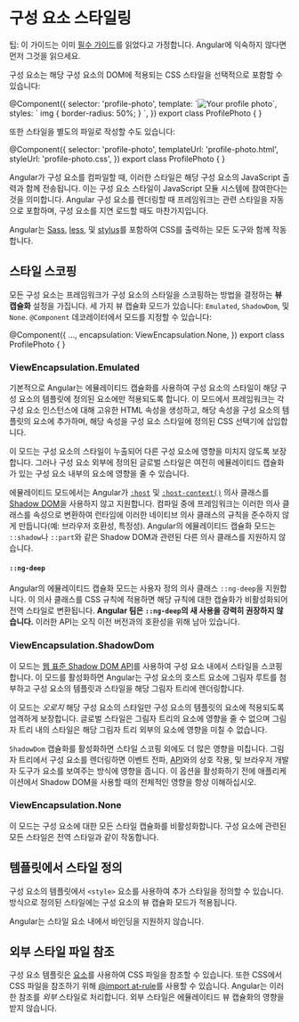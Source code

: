 # 구성 요소 스타일링

팁: 이 가이드는 이미 [필수 가이드](essentials)를 읽었다고 가정합니다. Angular에 익숙하지 않다면 먼저 그것을 읽으세요.

구성 요소는 해당 구성 요소의 DOM에 적용되는 CSS 스타일을 선택적으로 포함할 수 있습니다:

<docs-code language="angular-ts" highlight="[4]">
@Component({
  selector: 'profile-photo',
  template: `<img src="profile-photo.jpg" alt="Your profile photo">`,
  styles: ` img { border-radius: 50%; } `,
})
export class ProfilePhoto { }
</docs-code>

또한 스타일을 별도의 파일로 작성할 수도 있습니다:

<docs-code language="angular-ts" highlight="[4]">
@Component({
  selector: 'profile-photo',
  templateUrl: 'profile-photo.html',
  styleUrl: 'profile-photo.css',
})
export class ProfilePhoto { }
</docs-code>

Angular가 구성 요소를 컴파일할 때, 이러한 스타일은 해당 구성 요소의 JavaScript 출력과 함께 전송됩니다. 이는 구성 요소 스타일이 JavaScript 모듈 시스템에 참여한다는 것을 의미합니다. Angular 구성 요소를 렌더링할 때 프레임워크는 관련 스타일을 자동으로 포함하며, 구성 요소를 지연 로드할 때도 마찬가지입니다.

Angular는 [Sass](https://sass-lang.com), [less](https://lesscss.org),
및 [stylus](https://stylus-lang.com)를 포함하여 CSS를 출력하는 모든 도구와 함께 작동합니다.

## 스타일 스코핑

모든 구성 요소는 프레임워크가 구성 요소의 스타일을 스코핑하는 방법을 결정하는 **뷰 캡슐화** 설정을 가집니다. 세 가지 뷰 캡슐화 모드가 있습니다: `Emulated`, `ShadowDom`, 및 `None`. `@Component` 데코레이터에서 모드를 지정할 수 있습니다:

<docs-code language="angular-ts" highlight="[3]">
@Component({
  ...,
  encapsulation: ViewEncapsulation.None,
})
export class ProfilePhoto { }
</docs-code>

### ViewEncapsulation.Emulated

기본적으로 Angular는 에뮬레이티드 캡슐화를 사용하여 구성 요소의 스타일이 해당 구성 요소의 템플릿에 정의된 요소에만 적용되도록 합니다. 이 모드에서 프레임워크는 각 구성 요소 인스턴스에 대해 고유한 HTML 속성을 생성하고, 해당 속성을 구성 요소의 템플릿의 요소에 추가하며, 해당 속성을 구성 요소 스타일에 정의된 CSS 선택기에 삽입합니다.

이 모드는 구성 요소의 스타일이 누출되어 다른 구성 요소에 영향을 미치지 않도록 보장합니다. 그러나 구성 요소 외부에 정의된 글로벌 스타일은 여전히 에뮬레이티드 캡슐화가 있는 구성 요소 내부의 요소에 영향을 줄 수 있습니다.

에뮬레이티드 모드에서는 Angular가 [`:host`](https://developer.mozilla.org/docs/Web/CSS/:host)
및 [`:host-context()`](https://developer.mozilla.org/docs/Web/CSS/:host-context) 의사 클래스를
[Shadow DOM](https://developer.mozilla.org/docs/Web/Web_Components/Using_shadow_DOM)을 사용하지 않고 지원합니다.
컴파일 중에 프레임워크는 이러한 의사 클래스를 속성으로 변환하여 런타임에 이러한 네이티브 의사 클래스의 규칙을 준수하지 않게 만듭니다(예: 브라우저 호환성, 특정성). Angular의 에뮬레이티드 캡슐화 모드는 `::shadow`나 `::part`와 같은 Shadow DOM과 관련된 다른 의사 클래스를 지원하지 않습니다.

#### `::ng-deep`

Angular의 에뮬레이티드 캡슐화 모드는 사용자 정의 의사 클래스 `::ng-deep`을 지원합니다. 이 의사 클래스를 CSS 규칙에 적용하면 해당 규칙에 대한 캡슐화가 비활성화되어 전역 스타일로 변환됩니다. **Angular 팀은 `::ng-deep`의 새 사용을 강력히 권장하지 않습니다.** 이러한 API는 오직 이전 버전과의 호환성을 위해 남아 있습니다.

### ViewEncapsulation.ShadowDom

이 모드는 [웹 표준 Shadow DOM API](https://developer.mozilla.org/docs/Web/Web_Components/Using_shadow_DOM)를 사용하여 구성 요소 내에서 스타일을 스코핑합니다. 이 모드를 활성화하면 Angular는 구성 요소의 호스트 요소에 그림자 루트를 첨부하고 구성 요소의 템플릿과 스타일을 해당 그림자 트리에 렌더링합니다.

이 모드는 _오로지_ 해당 구성 요소의 스타일만 구성 요소의 템플릿의 요소에 적용되도록 엄격하게 보장합니다. 글로벌 스타일은 그림자 트리의 요소에 영향을 줄 수 없으며 그림자 트리 내의 스타일은 해당 그림자 트리 외부의 요소에 영향을 미칠 수 없습니다.

`ShadowDom` 캡슐화를 활성화하면 스타일 스코핑 외에도 더 많은 영향을 미칩니다. 그림자 트리에서 구성 요소를 렌더링하면 이벤트 전파, [<slot> API](https://developer.mozilla.org/docs/Web/Web_Components/Using_templates_and_slots)와의 상호 작용, 및 브라우저 개발자 도구가 요소를 보여주는 방식에 영향을 줍니다. 이 옵션을 활성화하기 전에 애플리케이션에서 Shadow DOM을 사용할 때의 전체적인 영향을 항상 이해하십시오.

### ViewEncapsulation.None

이 모드는 구성 요소에 대한 모든 스타일 캡슐화를 비활성화합니다. 구성 요소에 관련된 모든 스타일은 전역 스타일과 같이 작동합니다.

## 템플릿에서 스타일 정의

구성 요소의 템플릿에서 `<style>` 요소를 사용하여 추가 스타일을 정의할 수 있습니다. 방식으로 정의된 스타일에는 구성 요소의 뷰 캡슐화 모드가 적용됩니다.

Angular는 스타일 요소 내에서 바인딩을 지원하지 않습니다.

## 외부 스타일 파일 참조

구성 요소 템플릿은 [<link> 요소](https://developer.mozilla.org/docs/Web/HTML/Element/link)를 사용하여 CSS 파일을 참조할 수 있습니다. 또한 CSS에서 CSS 파일을 참조하기 위해 [@import at-rule](https://developer.mozilla.org/docs/Web/CSS/@import)를 사용할 수 있습니다. Angular는 이러한 참조를 _외부_ 스타일로 처리합니다. 외부 스타일은 에뮬레이티드 뷰 캡슐화의 영향을 받지 않습니다.